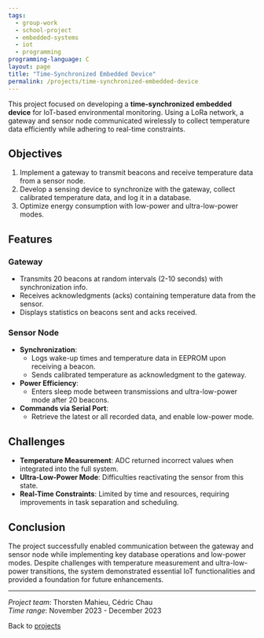 ```yaml
---
tags:
  - group-work
  - school-project
  - embedded-systems
  - iot
  - programming
programming-language: C
layout: page
title: "Time-Synchronized Embedded Device"
permalink: /projects/time-synchronized-embedded-device
---
```


This project focused on developing a **time-synchronized embedded device** for IoT-based environmental monitoring. Using a LoRa network, a gateway and sensor node communicated wirelessly to collect temperature data efficiently while adhering to real-time constraints.

## Objectives

1. Implement a gateway to transmit beacons and receive temperature data from a sensor node.
2. Develop a sensing device to synchronize with the gateway, collect calibrated temperature data, and log it in a database.
3. Optimize energy consumption with low-power and ultra-low-power modes.

## Features

### Gateway
- Transmits 20 beacons at random intervals (2-10 seconds) with synchronization info.
- Receives acknowledgments (acks) containing temperature data from the sensor.
- Displays statistics on beacons sent and acks received.

### Sensor Node
- **Synchronization**:
  - Logs wake-up times and temperature data in EEPROM upon receiving a beacon.
  - Sends calibrated temperature as acknowledgment to the gateway.
- **Power Efficiency**:
  - Enters sleep mode between transmissions and ultra-low-power mode after 20 beacons.
- **Commands via Serial Port**:
  - Retrieve the latest or all recorded data, and enable low-power mode.

## Challenges
- **Temperature Measurement**: ADC returned incorrect values when integrated into the full system.
- **Ultra-Low-Power Mode**: Difficulties reactivating the sensor from this state.
- **Real-Time Constraints**: Limited by time and resources, requiring improvements in task separation and scheduling.

## Conclusion
The project successfully enabled communication between the gateway and sensor node while implementing key database operations and low-power modes. Despite challenges with temperature measurement and ultra-low-power transitions, the system demonstrated essential IoT functionalities and provided a foundation for future enhancements.

---

*Project team*: Thorsten Mahieu, Cédric Chau  
*Time range*: November 2023 - December 2023  

Back to [projects](projects.md)
